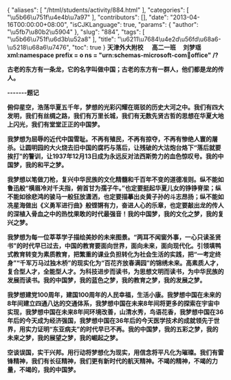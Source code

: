 {
    "aliases": [
        "/html/students/activity/884.html"
    ],
    "categories": [
        "\u5b66\u751f\u4e4b\u7a97"
    ],
    "contributors": [],
    "date": "2013-04-16T00:00:00+08:00",
    "isCJKLanguage": true,
    "params": {
        "author": "\u5fb7\u80b2\u5904"
    },
    "slug": "884",
    "tags": [
        "\u5b66\u751f\u6d3b\u52a8"
    ],
    "title": "\u6211\u7684\u4e2d\u56fd\u68a6-\u5218\u68a6\u7476",
    "toc": true
}
**天津外大附校      高二一班     刘梦瑶xml:namespace prefix = o ns = "urn:schemas-microsoft-com:office:office" /?**

**古老的东方有一条龙，它的名字叫做中国；古老的东方有一群人，他们都是龙的传人。**

**-------题记**

**俯仰星空，浩荡华夏五千年，梦想的光彩闪耀在斑驳的历史大河之中。我们有四大发明，我们有丝绸之路，我们有万里长城，我们有无数先贤古哲的思想在华夏大地上闪光，我们有堂堂正正的中国梦。**

**我梦想为屈辱的近代中国雪耻。不再有殖民，不再有掠夺，不再有惨绝人寰的屠杀。让圆明园的大火烧去旧中国的腐朽与落后，让残破的大沽炮台烙下“落后就要挨打”的警训，让1937年12月13日成为永远反对法西斯势力的血色惊叹号。我的中国梦，我的和平之梦。**

**我梦想以笔做刀枪，复兴中华民族的文化精髓和千百年不变的道德准则。纵不能如鲁迅般“横眉冷对千夫指，俯首甘为孺子牛。”也定要挺起华夏儿女的铮铮脊梁；纵不能如徐悲鸿的骏马一般狂放潇洒，也定要描摹出炎黄子孙的斗志昂扬；纵不能如冼星海做出《义勇军进行曲》般铿锵有力，奋进人心的乐章，也定要敲出龙的传人的深植入骨血之中的热忱果敢的时代最强音！我的中国梦，我的文化之梦，我的复兴之梦。**

**我梦想为每一位莘莘学子描绘美妙的未来图景。“两耳不闻窗外事，一心只读圣贤书”的时代早已过去，中国的教育要面向世界，面向未来，面向现代化。引领填鸭式教育转变为素质教育，把繁重的课业负担转化为社会生活的实践，把“一考定终身”“千军万马过独木桥”的现实化为“百花齐放春满园”的锦绣未来。高素质人才，复合型人才，全能型人才。为科技进步而读书，为思想文明而读书，为中华民族的发展而读书。我的中国梦，我的蓝色之梦，我的教育之梦，我的发展之梦。**

**我梦想建党100周年，建国100周年的人民幸福，生活小康。我梦想中国在未来的8年间建立四通八达的交通体系，我梦想中国在未来8年间将更多的探索在宇宙中实现，我梦想中国在未来8年间环境改善，山清水秀，鸟语花香，我梦想中国在36年后的今天成为经济强国，我梦想中国在36年后的今天医学技术的成就领先于世界，用实力证明“东亚病夫”的时代早已不再。我的中国梦，我的五彩之梦，我的未来之梦，我的展望之梦，我的崛起之梦。**

**空谈误国，实干兴邦。用行动将梦想化为现实，用信念将平凡化为璀璨。我们有雷锋精神，我们有长征精神，我们更有新时代的航天精神。不竭的精神，不竭的力量，不竭的，我的中国梦。**

